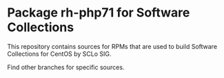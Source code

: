 # Package rh-php71 for Software Collections

This repository contains sources for RPMs that are used
to build Software Collections for CentOS by SCLo SIG.

Find other branches for specific sources.
